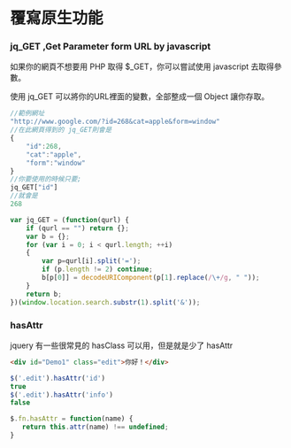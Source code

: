 # 覆寫原生功能

### jq_GET ,Get Parameter form URL by javascript
如果你的網頁不想要用 PHP 取得 $_GET，你可以嘗試使用 javascript 去取得參數。

使用 jq_GET 可以將你的URL裡面的變數，全部整成一個 Object 讓你存取。
```javascript
//範例網址
"http://www.google.com/?id=268&cat=apple&form=window"
//在此網頁得到的 jq_GET則會是
{
    "id":268,
    "cat":"apple",
    "form":"window"
}
//你要使用的時候只要;
jq_GET["id"]
//就會是
268
```
```javascript
var jq_GET = (function(qurl) {
	if (qurl == "") return {};
	var b = {};
	for (var i = 0; i < qurl.length; ++i)
	{
		var p=qurl[i].split('=');
		if (p.length != 2) continue;
		b[p[0]] = decodeURIComponent(p[1].replace(/\+/g, " "));
	}
	return b;
})(window.location.search.substr(1).split('&'));
```

### hasAttr
jquery 有一些很常見的 hasClass 可以用，但是就是少了 hasAttr
```html
<div id="Demo1" class="edit">你好！</div>
```
```javascript
$('.edit').hasAttr('id')
true
$('.edit').hasAttr('info')
false
```
```javascript
$.fn.hasAttr = function(name) {
   return this.attr(name) !== undefined;
}
```